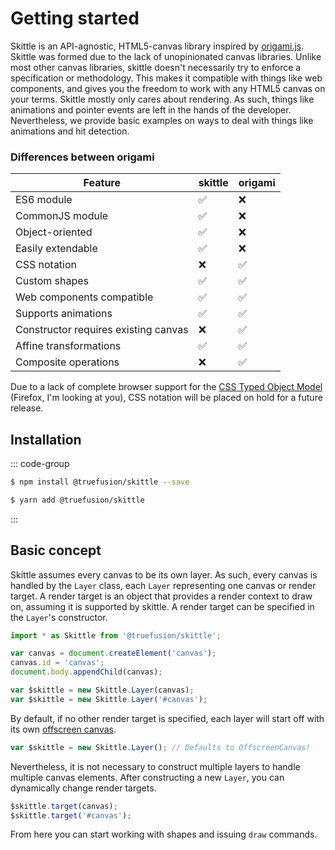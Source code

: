 # Getting started

Skittle is an API-agnostic, HTML5-canvas library inspired by [origami.js](https://raphamorim.io/origamijs/).
Skittle was formed due to the lack of unopinionated canvas libraries.
Unlike most other canvas libraries, skittle doesn't necessarily try to enforce a specification or methodology.
This makes it compatible with things like web components, and gives you the freedom to work with any HTML5 canvas on your terms.
Skittle mostly only cares about rendering.
As such, things like animations and pointer events are left in the hands of the developer.
Nevertheless, we provide basic examples on ways to deal with things like animations and hit detection.

### Differences between origami

| Feature | skittle | origami |
|---|---|---|
| ES6 module | :white_check_mark: | :x: |
| CommonJS module | :white_check_mark: | :x: |
| Object-oriented | :white_check_mark: | :x: |
| Easily extendable | :white_check_mark: | :x: |
| CSS notation | :x: | :white_check_mark: |
| Custom shapes | :white_check_mark: | :white_check_mark: |
| Web components compatible | :white_check_mark: | :white_check_mark: |
| Supports animations | :white_check_mark: | :white_check_mark: |
| Constructor requires existing canvas | :x: | :white_check_mark: |
| Affine transformations | :white_check_mark: | :white_check_mark: |
| Composite operations | :x: | :white_check_mark: |

Due to a lack of complete browser support for the [CSS Typed Object Model](https://developer.mozilla.org/en-US/docs/Web/API/CSS_Object_Model#css_typed_object_model_experimental) (Firefox, I'm looking at you), CSS notation will be placed on hold for a future release.

## Installation

::: code-group
```sh [npm]
$ npm install @truefusion/skittle --save
```
```sh [yarn]
$ yarn add @truefusion/skittle
```
:::

## Basic concept

Skittle assumes every canvas to be its own layer.
As such, every canvas is handled by the `Layer` class, each `Layer` representing one canvas or render target.
A render target is an object that provides a render context to draw on, assuming it is supported by skittle.
A render target can be specified in the `Layer`'s constructor.

```js
import * as Skittle from '@truefusion/skittle';

var canvas = document.createElement('canvas');
canvas.id = 'canvas';
document.body.appendChild(canvas);

var $skittle = new Skittle.Layer(canvas);
var $skittle = new Skittle.Layer('#canvas');
```

By default, if no other render target is specified, each layer will start off with its own [offscreen canvas](https://developer.mozilla.org/en-US/docs/Web/API/OffscreenCanvas).

```js
var $skittle = new Skittle.Layer(); // Defaults to OffscreenCanvas!
```

Nevertheless, it is not necessary to construct multiple layers to handle multiple canvas elements.
After constructing a new `Layer`, you can dynamically change render targets.

```js
$skittle.target(canvas);
$skittle.target('#canvas');
```

From here you can start working with shapes and issuing `draw` commands.